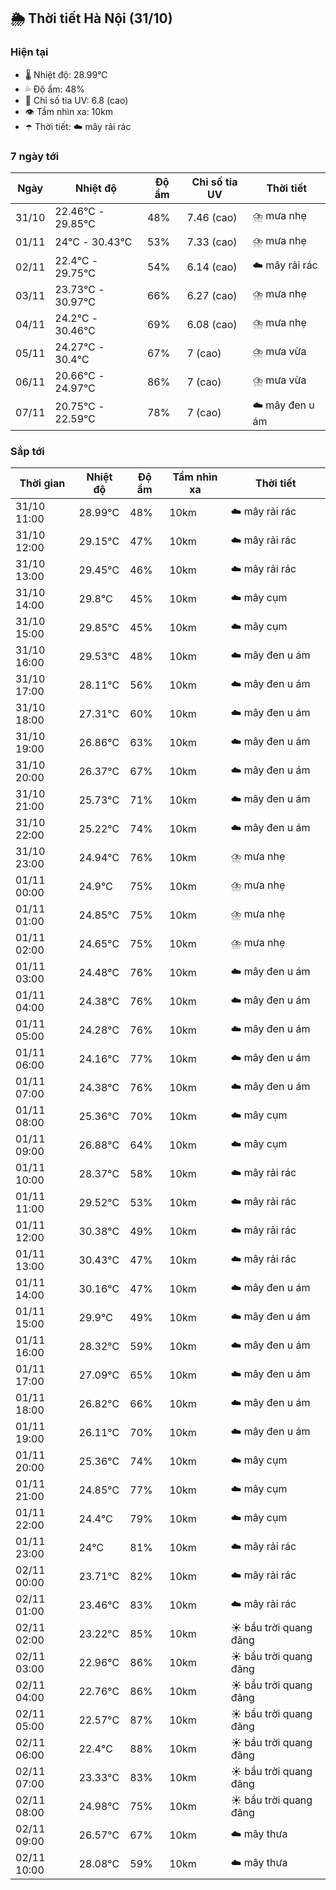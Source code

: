 ## 🌦️ Thời tiết Hà Nội (31/10)

### Hiện tại

- 🌡️ Nhiệt độ: 28.99℃
- 💦 Độ ẩm: 48%
- 🌟 Chỉ số tia UV: 6.8 (cao)
- 👁️ Tầm nhìn xa: 10km
- ☂️ Thời tiết: ☁️ mây rải rác

### 7 ngày tới

| Ngày | Nhiệt độ | Độ ẩm | Chỉ số tia UV | Thời tiết |
| --- | --- | --- | --- | --- |
| 31/10 | 22.46℃ - 29.85℃ | 48% | 7.46 (cao) | ⛈️ mưa nhẹ |
| 01/11 | 24℃ - 30.43℃ | 53% | 7.33 (cao) | ⛈️ mưa nhẹ |
| 02/11 | 22.4℃ - 29.75℃ | 54% | 6.14 (cao) | ☁️ mây rải rác |
| 03/11 | 23.73℃ - 30.97℃ | 66% | 6.27 (cao) | ⛈️ mưa nhẹ |
| 04/11 | 24.2℃ - 30.46℃ | 69% | 6.08 (cao) | ⛈️ mưa nhẹ |
| 05/11 | 24.27℃ - 30.4℃ | 67% | 7 (cao) | ⛈️ mưa vừa |
| 06/11 | 20.66℃ - 24.97℃ | 86% | 7 (cao) | ⛈️ mưa vừa |
| 07/11 | 20.75℃ - 22.59℃ | 78% | 7 (cao) | ☁️ mây đen u ám |

### Sắp tới

| Thời gian | Nhiệt độ | Độ ẩm | Tầm nhìn xa | Thời tiết |
| --- | --- | --- | --- | --- |
| 31/10 11:00 | 28.99℃ | 48% | 10km | ☁️ mây rải rác |
| 31/10 12:00 | 29.15℃ | 47% | 10km | ☁️ mây rải rác |
| 31/10 13:00 | 29.45℃ | 46% | 10km | ☁️ mây rải rác |
| 31/10 14:00 | 29.8℃ | 45% | 10km | ☁️ mây cụm |
| 31/10 15:00 | 29.85℃ | 45% | 10km | ☁️ mây cụm |
| 31/10 16:00 | 29.53℃ | 48% | 10km | ☁️ mây đen u ám |
| 31/10 17:00 | 28.11℃ | 56% | 10km | ☁️ mây đen u ám |
| 31/10 18:00 | 27.31℃ | 60% | 10km | ☁️ mây đen u ám |
| 31/10 19:00 | 26.86℃ | 63% | 10km | ☁️ mây đen u ám |
| 31/10 20:00 | 26.37℃ | 67% | 10km | ☁️ mây đen u ám |
| 31/10 21:00 | 25.73℃ | 71% | 10km | ☁️ mây đen u ám |
| 31/10 22:00 | 25.22℃ | 74% | 10km | ☁️ mây đen u ám |
| 31/10 23:00 | 24.94℃ | 76% | 10km | ⛈️ mưa nhẹ |
| 01/11 00:00 | 24.9℃ | 75% | 10km | ⛈️ mưa nhẹ |
| 01/11 01:00 | 24.85℃ | 75% | 10km | ⛈️ mưa nhẹ |
| 01/11 02:00 | 24.65℃ | 75% | 10km | ⛈️ mưa nhẹ |
| 01/11 03:00 | 24.48℃ | 76% | 10km | ☁️ mây đen u ám |
| 01/11 04:00 | 24.38℃ | 76% | 10km | ☁️ mây đen u ám |
| 01/11 05:00 | 24.28℃ | 76% | 10km | ☁️ mây đen u ám |
| 01/11 06:00 | 24.16℃ | 77% | 10km | ☁️ mây đen u ám |
| 01/11 07:00 | 24.38℃ | 76% | 10km | ☁️ mây đen u ám |
| 01/11 08:00 | 25.36℃ | 70% | 10km | ☁️ mây cụm |
| 01/11 09:00 | 26.88℃ | 64% | 10km | ☁️ mây cụm |
| 01/11 10:00 | 28.37℃ | 58% | 10km | ☁️ mây rải rác |
| 01/11 11:00 | 29.52℃ | 53% | 10km | ☁️ mây rải rác |
| 01/11 12:00 | 30.38℃ | 49% | 10km | ☁️ mây rải rác |
| 01/11 13:00 | 30.43℃ | 47% | 10km | ☁️ mây rải rác |
| 01/11 14:00 | 30.16℃ | 47% | 10km | ☁️ mây đen u ám |
| 01/11 15:00 | 29.9℃ | 49% | 10km | ☁️ mây đen u ám |
| 01/11 16:00 | 28.32℃ | 59% | 10km | ☁️ mây đen u ám |
| 01/11 17:00 | 27.09℃ | 65% | 10km | ☁️ mây đen u ám |
| 01/11 18:00 | 26.82℃ | 66% | 10km | ☁️ mây đen u ám |
| 01/11 19:00 | 26.11℃ | 70% | 10km | ☁️ mây đen u ám |
| 01/11 20:00 | 25.36℃ | 74% | 10km | ☁️ mây cụm |
| 01/11 21:00 | 24.85℃ | 77% | 10km | ☁️ mây cụm |
| 01/11 22:00 | 24.4℃ | 79% | 10km | ☁️ mây cụm |
| 01/11 23:00 | 24℃ | 81% | 10km | ☁️ mây rải rác |
| 02/11 00:00 | 23.71℃ | 82% | 10km | ☁️ mây rải rác |
| 02/11 01:00 | 23.46℃ | 83% | 10km | ☁️ mây rải rác |
| 02/11 02:00 | 23.22℃ | 85% | 10km | ☀️ bầu trời quang đãng |
| 02/11 03:00 | 22.96℃ | 86% | 10km | ☀️ bầu trời quang đãng |
| 02/11 04:00 | 22.76℃ | 86% | 10km | ☀️ bầu trời quang đãng |
| 02/11 05:00 | 22.57℃ | 87% | 10km | ☀️ bầu trời quang đãng |
| 02/11 06:00 | 22.4℃ | 88% | 10km | ☀️ bầu trời quang đãng |
| 02/11 07:00 | 23.33℃ | 83% | 10km | ☀️ bầu trời quang đãng |
| 02/11 08:00 | 24.98℃ | 75% | 10km | ☀️ bầu trời quang đãng |
| 02/11 09:00 | 26.57℃ | 67% | 10km | ☁️ mây thưa |
| 02/11 10:00 | 28.08℃ | 59% | 10km | ☁️ mây thưa |
